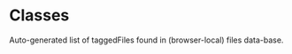 # Classes

<lively-import src="_navigation.html"></lively-import>

Auto-generated list of taggedFiles found in (browser-local) files data-base.

<script>
  import FileCache from "src/client/fileindex.js"
</script>

<script>
(async () => {
  var methods = {}
  var classes = await FileCache.current().db.classes.toArray();
  classes = classes
    .filter(ea => ea.url.match(lively4url)) // only show local files...
    

  var lastLi 
  function showClass(li, aClass) {
  debugger
    if (lastLi) lastLi.querySelectorAll("ul").forEach(ea => ea.remove());
    if (lastLi == li) {
      lastLi = null
      return
    }
    lastLi = li
    var ul2 = document.createElement("ul")
    aClass.methods.forEach(ea => {
    debugger
      var li2 = document.createElement("li")
      li2.innerHTML = '<a href="' +ea.url + '">'+ea.name + '</a> '
      li2.querySelector("a").onclick = async (evt) => {
        evt.preventDefault()
        var container = await lively.openBrowser(aClass.url, true)
        var cm = (await container.getEditor())
      }
      ul2.appendChild(li2)
    })


    li.appendChild(ul2)
  }

  var ul = document.createElement("ul")
  classes.forEach(aClass => {
    var li = document.createElement("li")
        li.innerHTML = '<a href="' +aClass + '">'+ aClass.name + '</a> ' 
        li.querySelector("a").onclick = (evt) => {
          evt.preventDefault()
          showClass(li, aClass)
          // lively.openBrowser(ea.url, true, line)
        }
        ul.appendChild(li)

       
  })    


  return ul
})()
</script>